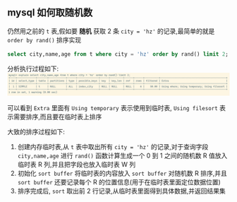 ## mysql 如何取随机数

仍然用之前的 `t` 表,假如要 **随机** 获取 2 条 `city = 'hz'` 的记录,最简单的就是 `order by rand()` 排序实现

```sql
select city,name,age from t where city = 'hz' order by rand() limit 2;
```

分析执行过程如下:
![](./pic/Snipaste_2023-05-15_17-10-23.png)

可以看到 `Extra` 里面有 `Using temporary` 表示使用到临时表, `Using filesort` 表示需要排序,而且要在临时表上排序

大致的排序过程如下:

1. 创建内存临时表,从 `t` 表中取出所有 `city = 'hz'` 的记录,对于查询字段 `city,name,age` 进行 `rand()` 函数计算生成一个 0 到 1 之间的随机数 R 值放入临时表 R 列,并且把字段也放入临时表 W 列
2. 初始化 `sort buffer` 将临时表的内容放入 `sort buffer` 对随机数 R 排序,并且 `sort buffer` 还要记录每个 R 的位置信息(用于在临时表里面定位数据位置)
3. 排序完成后, `sort` 取出前 2 行记录,从临时表里面得到具体数据,并返回结果集